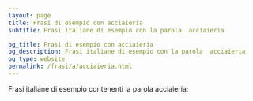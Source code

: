```yaml
---
layout: page
title: Frasi di esempio con acciaieria 
subtitle: Frasi italiane di esempio con la parola  acciaieria

og_title: Frasi di esempio con acciaieria 
og_description: Frasi italiane di esempio con la parola  acciaieria
og_type: website
permalink: /frasi/a/acciaieria.html
---
```


Frasi italiane di esempio contenenti la parola acciaieria:



